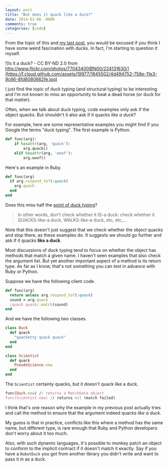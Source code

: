 ```yaml
---
layout: post
title: "But does it quack like a duck?"
date: 2014-01-06 -0800
comments: true
categories: [code]
---
```


From the topic of this and [my last post](http://haacked.com/archive/2014/01/04/duck-typing/), you would be excused if you think I have some weird fascination with ducks. In fact, I'm starting to question it myself.

![Is it a duck? - CC BY-ND 2.0 from http://www.flickr.com/photos/77043400@N00/224131630/](https://f.cloud.github.com/assets/19977/1845502/4d494752-758e-11e3-9c66-8fd6080662fe.jpg)

I just find the topic of duck typing (and structural typing) to be interesting and I'm not known to miss an opportunity to beat a dead horse (or duck for that matter).

Often, when we talk about duck typing, code examples only ask if the object quacks. But shouldn't it also ask if it quacks _like a duck_?

For example, here are some representative examples you might find if you Google the terms "duck typing". The first example is Python.

```python
def func(arg):
    if hasattr(arg, 'quack'):
        arg.quack()
    elif hasattr(arg, 'woof'):
        arg.woof()
```

Here's an example in Ruby.

```ruby
def func(arg)
  if arg.respond_to?(:quack)
    arg.quack
  end
end
```

Does this miss half the [point of duck typing](https://groups.google.com/forum/?hl=en#!msg/comp.lang.python/CCs2oJdyuzc/NYjla5HKMOIJ)?

> In other words, don't check whether it IS-a duck: check whether it QUACKS-like-a duck, WALKS-like-a duck, etc, etc,...

Note that this doesn't just suggest that we check whether the object quacks and stop there, as these examples do. It suggests we should go further and ask if it quacks __like a duck__.

Most discussions of duck typing tend to focus on whether the object has methods that match a given name. I haven't seen examples that also check the argument list. But yet another important aspect of a method is its return type. As far as I know, that's not something you can test in advance with Ruby or Python.

Suppose we have the following client code.

```ruby
def func(arg)
  return unless arg.respond_to?(:quack)
  sound = arg.quack
  /quack quack/.match(sound)
end
```

And we have the following two classes.

```ruby
class Duck
  def quack
    "quacketty quack quack"
  end
end

class Scientist
  def quack
    PseudoScience.new
  end
end
```

The `Scientist` certainly quacks, but it doesn't quack like a duck.

```ruby
func(Duck.new) // returns a MatchData object
func(Scientist.new) // returns nil (match failed)
```

I think that's one reason why the example in my previous post actually tries and call the method to ensure that the argument indeed quacks _like a duck_.

My guess is that in practice, conflicts like this where a method has the same name, but different type, is rare enough that Ruby and Python developers don't worry about it too much.

Also, with such dynamic languages, it's possible to monkey patch an object to conform to the implicit contract if it doesn't match it exactly. Say if you have a `RobotDuck` you got from another library you didn't write and want to pass it in as a duck. 
